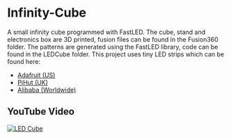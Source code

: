 # Infinity-Cube
A small infinity cube programmed with FastLED. The cube, stand and electronics box are 3D printed, fusion files can be found in the Fusion360 folder. The patterns are generated using the FastLED library, code can be found in the LEDCube folder.
This project uses tiny LED strips which can be found here:
- [Adafruit (US)](https://www.adafruit.com/product/4368)
- [PiHut (UK)](https://thepihut.com/products/ultra-skinny-neopixel-1515-led-strip-4mm-wide)
- [Alibaba (Worldwide)](https://ipixelleds.en.alibaba.com/product/1600100606010-801743685/4mm_Width_Tiny_ultra_thin_SMD1515_75leds_m_Addressable_LED_Strip_light.html)

## YouTube Video

[![LED Cube](http://img.youtube.com/vi/gbqNV-nmTS4/0.jpg)](https://www.youtube.com/watch?v=gbqNV-nmTS4)
